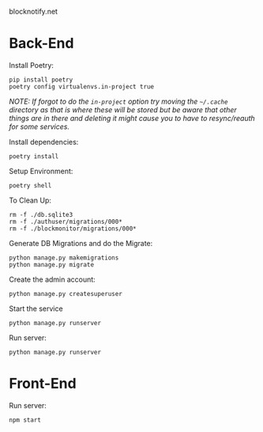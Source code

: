 blocknotify.net

# Back-End

Install Poetry:

```shell
pip install poetry
poetry config virtualenvs.in-project true
```

_NOTE: If forgot to do the `in-project` option try moving the `~/.cache` directory as that is where these will be stored
but be aware that other things are in there and deleting it might cause you to have to resync/reauth for some services._

Install dependencies:

```shell
poetry install
```

Setup Environment:

```shell
poetry shell
```

To Clean Up:

```shell
rm -f ./db.sqlite3
rm -f ./authuser/migrations/000*
rm -f ./blockmonitor/migrations/000*
```

Generate DB Migrations and do the Migrate:

```shell
python manage.py makemigrations
python manage.py migrate
```

Create the admin account:

```shell
python manage.py createsuperuser
```

Start the service

```shell
python manage.py runserver
```

Run server:

```shell
python manage.py runserver
```

# Front-End

Run server:

```shell
npm start
```
